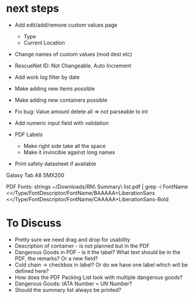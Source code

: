 # next steps
* Add edit/add/remove custom values page
  * Type
  * Current Location

* Change names of custom values (mod dest etc)
* RescueNet ID: Not Changeable, Auto Increment

* Add work log filter by date

* Make adding new items possible
* Make adding new containers possible

* Fix bug: Value amount delete all => not parseable to int

* Add numeric input field with validation

* PDF Labels
  * Make right side take all the space
  * Make it invincible against long names

* Print safety datasheet if available

Galaxy Tab A8 SMX200

PDF Fonts:
strings ~/Downloads/RN\ Summary\ list.pdf | grep -i FontName                                             
<</Type/FontDescriptor/FontName/BAAAAA+LiberationSans
<</Type/FontDescriptor/FontName/CAAAAA+LiberationSans-Bold

# To Discuss
* Pretty sure we need drag and drop for usability
* Description of container - is not planned but in the PDF
* Dangerous Goods in PDF - is it the label? What text should be in the PDF, the remarks? Or a new field?
* Cold chain -> checkbox in label? Or do we have one label which will be defined here?
* How does the PDF Packing List look with multiple dangerous goods?
* Dangerous Goods: IATA Number = UN Number?
* Should the summary list always be printed?
